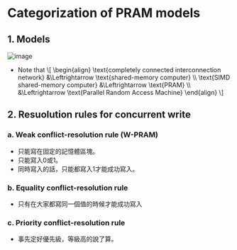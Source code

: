 # Categorization of PRAM models


## 1. Models
![image](https://github.com/user-attachments/assets/a5172401-3321-4e2e-9f98-5c8c9491bddd)

- Note that
\\[
\begin{align}
\text{completely connected interconnection network} &\Leftrightarrow \text{shared-memory computer} \\\\
\text{SIMD shared-memory computer} &\Leftrightarrow \text{PRAM} \\\\
                                   &\Leftrightarrow \text{Parallel Random Access Machine}
\end{align}
\\]

## 2. Resuolution rules for concurrent write 
### a. Weak conflict-resolution rule (W-PRAM)
- 只能寫在固定的記憶體區塊。
- 只能寫入0或1。
- 同時寫入的話，只能都寫入1才能成功寫入。

### b. Equality conflict-resolution rule
- 只有在大家都寫同一個值的時候才能成功寫入

### c. Priority conflict-resolution rule
- 事先定好優先級，等級高的說了算。

